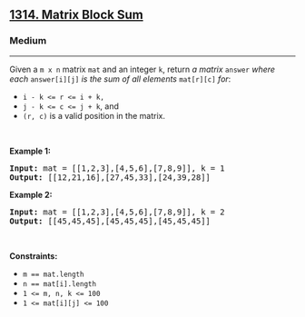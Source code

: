 <h2><a href="https://leetcode.com/problems/matrix-block-sum/">1314. Matrix Block Sum</a></h2><h3>Medium</h3><hr><div><p>Given a <code>m x n</code> matrix <code>mat</code> and an integer <code>k</code>, return <em>a matrix</em> <code>answer</code> <em>where each</em> <code>answer[i][j]</code> <em>is the sum of all elements</em> <code>mat[r][c]</code> <em>for</em>:</p>

<ul>
	<li><code>i - k &lt;= r &lt;= i + k,</code></li>
	<li><code>j - k &lt;= c &lt;= j + k</code>, and</li>
	<li><code>(r, c)</code> is a valid position in the matrix.</li>
</ul>

<p>&nbsp;</p>
<p><strong class="example">Example 1:</strong></p>

<pre><strong>Input:</strong> mat = [[1,2,3],[4,5,6],[7,8,9]], k = 1
<strong>Output:</strong> [[12,21,16],[27,45,33],[24,39,28]]
</pre>

<p><strong class="example">Example 2:</strong></p>

<pre><strong>Input:</strong> mat = [[1,2,3],[4,5,6],[7,8,9]], k = 2
<strong>Output:</strong> [[45,45,45],[45,45,45],[45,45,45]]
</pre>

<p>&nbsp;</p>
<p><strong>Constraints:</strong></p>

<ul>
	<li><code>m ==&nbsp;mat.length</code></li>
	<li><code>n ==&nbsp;mat[i].length</code></li>
	<li><code>1 &lt;= m, n, k &lt;= 100</code></li>
	<li><code>1 &lt;= mat[i][j] &lt;= 100</code></li>
</ul>
</div>

